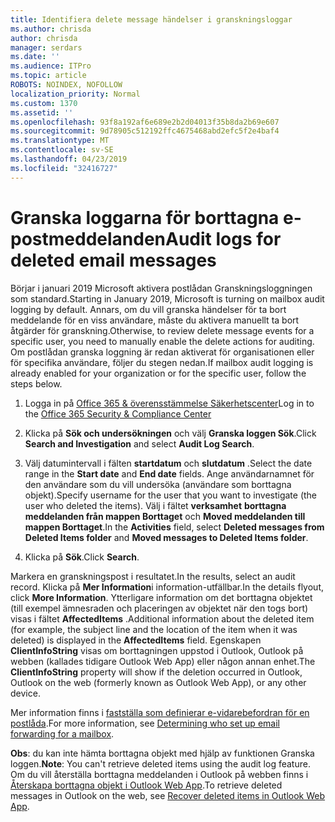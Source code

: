 ```yaml
---
title: Identifiera delete message händelser i granskningsloggar
ms.author: chrisda
author: chrisda
manager: serdars
ms.date: ''
ms.audience: ITPro
ms.topic: article
ROBOTS: NOINDEX, NOFOLLOW
localization_priority: Normal
ms.custom: 1370
ms.assetid: ''
ms.openlocfilehash: 93f8a192af6e689e2b2d04013f35b8da2b69e607
ms.sourcegitcommit: 9d78905c512192ffc4675468abd2efc5f2e4baf4
ms.translationtype: MT
ms.contentlocale: sv-SE
ms.lasthandoff: 04/23/2019
ms.locfileid: "32416727"
---
```

# <a name="audit-logs-for-deleted-email-messages"></a><span data-ttu-id="a02e9-102">Granska loggarna för borttagna e-postmeddelanden</span><span class="sxs-lookup"><span data-stu-id="a02e9-102">Audit logs for deleted email messages</span></span>

<span data-ttu-id="a02e9-103">Börjar i januari 2019 Microsoft aktivera postlådan Granskningsloggningen som standard.</span><span class="sxs-lookup"><span data-stu-id="a02e9-103">Starting in January 2019, Microsoft is turning on mailbox audit logging by default.</span></span> <span data-ttu-id="a02e9-104">Annars, om du vill granska händelser för ta bort meddelande för en viss användare, måste du aktivera manuellt ta bort åtgärder för granskning.</span><span class="sxs-lookup"><span data-stu-id="a02e9-104">Otherwise, to review delete message events for a specific user, you need to manually enable the delete actions for auditing.</span></span> <span data-ttu-id="a02e9-105">Om postlådan granska loggning är redan aktiverat för organisationen eller för specifika användare, följer du stegen nedan.</span><span class="sxs-lookup"><span data-stu-id="a02e9-105">If mailbox audit logging is already enabled for your organization or for the specific user, follow the steps below.</span></span>

1. <span data-ttu-id="a02e9-106">Logga in på [Office 365 & överensstämmelse Säkerhetscenter](https://protection.office.com/)</span><span class="sxs-lookup"><span data-stu-id="a02e9-106">Log in to the [Office 365 Security & Compliance Center](https://protection.office.com/)</span></span>

2. <span data-ttu-id="a02e9-107">Klicka på **Sök och undersökningen** och välj **Granska loggen Sök**.</span><span class="sxs-lookup"><span data-stu-id="a02e9-107">Click **Search and Investigation** and select **Audit Log Search**.</span></span>

3. <span data-ttu-id="a02e9-108">Välj datumintervall i fälten **startdatum** och **slutdatum** .</span><span class="sxs-lookup"><span data-stu-id="a02e9-108">Select the date range in the **Start date** and **End date** fields.</span></span> <span data-ttu-id="a02e9-109">Ange användarnamnet för den användare som du vill undersöka (användare som borttagna objekt).</span><span class="sxs-lookup"><span data-stu-id="a02e9-109">Specify username for the user that you want to investigate (the user who deleted the items).</span></span> <span data-ttu-id="a02e9-110">Välj i fältet **verksamhet** **borttagna meddelanden från mappen Borttaget** och **Moved meddelanden till mappen Borttaget**.</span><span class="sxs-lookup"><span data-stu-id="a02e9-110">In the **Activities** field, select **Deleted messages from Deleted Items folder** and **Moved messages to Deleted Items folder**.</span></span>

4. <span data-ttu-id="a02e9-111">Klicka på **Sök**.</span><span class="sxs-lookup"><span data-stu-id="a02e9-111">Click **Search**.</span></span>

<span data-ttu-id="a02e9-112">Markera en granskningspost i resultatet.</span><span class="sxs-lookup"><span data-stu-id="a02e9-112">In the results, select an audit record.</span></span> <span data-ttu-id="a02e9-113">Klicka på **Mer Information**i information-utfällbar.</span><span class="sxs-lookup"><span data-stu-id="a02e9-113">In the details flyout, click **More Information**.</span></span> <span data-ttu-id="a02e9-114">Ytterligare information om det borttagna objektet (till exempel ämnesraden och placeringen av objektet när den togs bort) visas i fältet **AffectedItems** .</span><span class="sxs-lookup"><span data-stu-id="a02e9-114">Additional information about the deleted item (for example, the subject line and the location of the item when it was deleted) is displayed in the **AffectedItems** field.</span></span> <span data-ttu-id="a02e9-115">Egenskapen **ClientInfoString** visas om borttagningen uppstod i Outlook, Outlook på webben (kallades tidigare Outlook Web App) eller någon annan enhet.</span><span class="sxs-lookup"><span data-stu-id="a02e9-115">The **ClientInfoString** property will show if the deletion occurred in Outlook, Outlook on the web (formerly known as Outlook Web App), or any other device.</span></span>

<span data-ttu-id="a02e9-116">Mer information finns i [fastställa som definierar e-vidarebefordran för en postlåda](https://docs.microsoft.com/office365/securitycompliance/auditing-troubleshooting-scenarios#determining-if-a-user-deleted-email-items).</span><span class="sxs-lookup"><span data-stu-id="a02e9-116">For more information, see [Determining who set up email forwarding for a mailbox](https://docs.microsoft.com/office365/securitycompliance/auditing-troubleshooting-scenarios#determining-if-a-user-deleted-email-items).</span></span>

<span data-ttu-id="a02e9-117">**Obs**: du kan inte hämta borttagna objekt med hjälp av funktionen Granska loggen.</span><span class="sxs-lookup"><span data-stu-id="a02e9-117">**Note**: You can't retrieve deleted items using the audit log feature.</span></span> <span data-ttu-id="a02e9-118">Om du vill återställa borttagna meddelanden i Outlook på webben finns i [Återskapa borttagna objekt i Outlook Web App](https://support.office.com/article/C3D8FC15-EEEF-4F1C-81DF-E27964B7EDD4).</span><span class="sxs-lookup"><span data-stu-id="a02e9-118">To retrieve deleted messages in Outlook on the web, see [Recover deleted items in Outlook Web App](https://support.office.com/article/C3D8FC15-EEEF-4F1C-81DF-E27964B7EDD4).</span></span>
